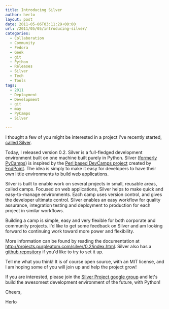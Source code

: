 ```yaml
---
title: Introducing Silver
author: herlo
layout: post
date: 2011-05-06T03:11:29+00:00
url: /2011/05/05/introducing-silver/
categories:
  - Collaboration
  - Community
  - Fedora
  - Geek
  - git
  - Python
  - Releases
  - Silver
  - Tech
  - Tools
tags:
  - 2011
  - Deployment
  - Development
  - git
  - may
  - PyCamps
  - Silver

---
```

I thought a few of you might be interested in a project I've recently started, [called Silver][1].

Today, I released version 0.2. Silver is a full-fledged development environment built on one machine built purely in Python. Silver ([formerly PyCamps][2]) is inspired by the [Perl based DevCamps project][3] created by [EndPoint][4]. The idea is simply to make it easy for developers to have their own little environments to build web applications.

Silver is built to enable work on several projects in small, reusable areas, called camps. Focused on web applications, Silver helps to make quick and easy-to-manage environments. Each camp uses version control, and gives the developer ultimate control. Silver enables an easy workflow for quality assurance, integration testing and deployment to production for each project in similar workflows.

Building a camp is simple, easy and very flexible for both corporate and community projects. I'd like to get some feedback on Silver and am looking forward to continuing work toward more power and flexibility.

More information can be found by reading the documentation at <a href="http://projects.purpleatom.com/silver/0.2/index.html" target="_blank">http://projects.purpleatom.com/silver/0.2/index.html</a>. Silver also has a [github repository][1] if you'd like to try to set it up.

Tell me what you think! It is of course open source, with an MIT license, and I am hoping some of you will join up and help the project grow!

If you are interested, please join the [Silver Project google group][5] and let's build the awesomest development environment of the future, with Python!

Cheers,

Herlo

 [1]: https://github.com/herlo/Silver
 [2]: https://github.com/herlo/PyCamps
 [3]: http://www.devcamps.org/
 [4]: http://www.endpoint.com/
 [5]: http://groups.google.com/group/silver-project/